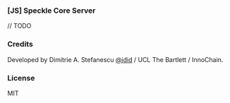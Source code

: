 ### [JS] Speckle Core Server
// TODO

### Credits
Developed by Dimitrie A. Stefanescu [@idid](http://twitter.com/idid) / UCL The Bartlett / InnoChain.

### License 
MIT
